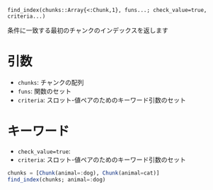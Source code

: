 ```
find_index(chunks::Array{<:Chunk,1}, funs...; check_value=true, criteria...)
```

条件に一致する最初のチャンクのインデックスを返します

# 引数

  * `chunks`: チャンクの配列
  * `funs`: 関数のセット
  * `criteria`: スロット-値ペアのためのキーワード引数のセット

# キーワード

  * `check_value=true`:
  * `criteria`: スロット-値ペアのためのキーワード引数のセット

```julia
chunks = [Chunk(animal=:dog), Chunk(animal=cat)]
find_index(chunks; animal=:dog)
```
